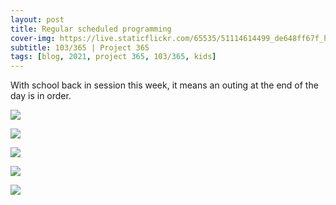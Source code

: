 ```yaml
---
layout: post
title: Regular scheduled programming
cover-img: https://live.staticflickr.com/65535/51114614499_de648ff67f_h.jpg
subtitle: 103/365 | Project 365
tags: [blog, 2021, project 365, 103/365, kids]
---
```

<style>
  .intro-header.big-img {
    background-position:center 
  }
</style>
With school back in session this week, it means an outing at the end of the day is in order.
<p class="post-img-wrap">
  <img src="https://live.staticflickr.com/65535/51114769603_9ffbdc36e0_h.jpg">
</p>
<p class="post-img-wrap">
  <img src="https://live.staticflickr.com/65535/51114861801_d195495577_h.jpg">
</p>
<p class="post-img-wrap">
  <img src="https://live.staticflickr.com/65535/51114861936_3ee27e3e56_h.jpg">
</p>
<p class="post-img-wrap">
  <img src="https://live.staticflickr.com/65535/51114769878_ea20f1a2e8_h.jpg">
</p>
<p class="post-img-wrap">
  <img src="https://live.staticflickr.com/65535/51114862061_02a0dfde33_h.jpg">
</p>
